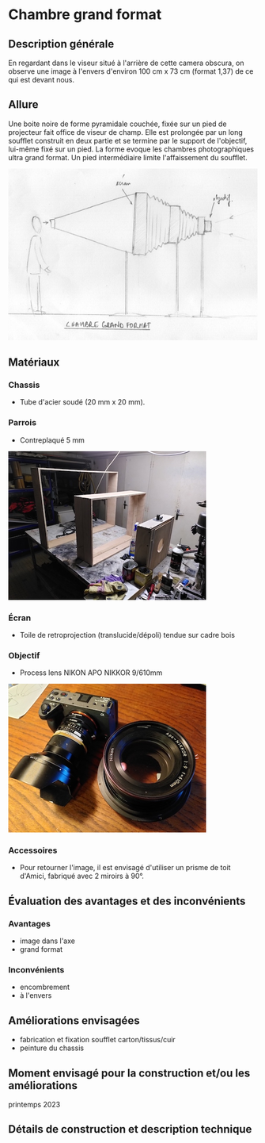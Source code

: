 #  Chambre grand format

## Description générale
En regardant dans le viseur situé à l'arrière de cette camera obscura, on observe une image à l'envers d'environ 100 cm x 73 cm (format 1,37) de ce qui est devant nous.

## Allure
Une boite noire de forme pyramidale couchée, fixée sur un pied de projecteur fait office de viseur de champ. Elle est prolongée par un long soufflet construit en deux partie et se termine par le support de l'objectif, lui-même fixé sur un pied. La forme evoque les chambres photographiques ultra grand format. Un pied intermédiaire limite l'affaissement du soufflet.

![proto_03](../photos/proto_03_ultralight.jpeg)

## Matériaux

### Chassis
- Tube d'acier soudé (20 mm x 20 mm).

### Parrois
- Contreplaqué 5 mm

![chambre_grand_format_1](../photos/chambre_grand_format_1_ultralight.jpg)

### Écran
- Toile de retroprojection (translucide/dépoli) tendue sur cadre bois

### Objectif
- Process lens NIKON APO NIKKOR 9/610mm

![apo_nikkor_9_610mm_2](../photos/apo_nikkor_9_610mm_2_ultralight.jpg)

### Accessoires
- Pour retourner l'image, il est envisagé d'utiliser un prisme de toit d'Amici, fabriqué avec 2 miroirs à 90°.

## Évaluation des avantages et des inconvénients

### Avantages
- image dans l'axe
- grand format

### Inconvénients
- encombrement
- à l'envers

## Améliorations envisagées
- fabrication et fixation soufflet carton/tissus/cuir
- peinture du chassis

## Moment envisagé pour la construction et/ou les améliorations
printemps 2023

## Détails de construction et description technique
